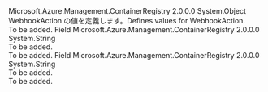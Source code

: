 <Type Name="WebhookAction" FullName="Microsoft.Azure.Management.ContainerRegistry.Models.WebhookAction">
  <TypeSignature Language="C#" Value="public static class WebhookAction" />
  <TypeSignature Language="ILAsm" Value=".class public auto ansi abstract sealed beforefieldinit WebhookAction extends System.Object" />
  <TypeSignature Language="DocId" Value="T:Microsoft.Azure.Management.ContainerRegistry.Models.WebhookAction" />
  <TypeSignature Language="VB.NET" Value="Public Class WebhookAction" />
  <TypeSignature Language="F#" Value="type WebhookAction = class" />
  <AssemblyInfo>
    <AssemblyName>Microsoft.Azure.Management.ContainerRegistry</AssemblyName>
    <AssemblyVersion>2.0.0.0</AssemblyVersion>
  </AssemblyInfo>
  <Base>
    <BaseTypeName>System.Object</BaseTypeName>
  </Base>
  <Interfaces />
  <Docs>
    <summary>
            <span data-ttu-id="f122d-101">WebhookAction の値を定義します。</span><span class="sxs-lookup"><span data-stu-id="f122d-101">Defines values for WebhookAction.</span></span>
            </summary>
    <remarks>To be added.</remarks>
  </Docs>
  <Members>
    <Member MemberName="Delete">
      <MemberSignature Language="C#" Value="public const string Delete;" />
      <MemberSignature Language="ILAsm" Value=".field public static literal string Delete" />
      <MemberSignature Language="DocId" Value="F:Microsoft.Azure.Management.ContainerRegistry.Models.WebhookAction.Delete" />
      <MemberSignature Language="VB.NET" Value="Public Const Delete As String " />
      <MemberSignature Language="F#" Value="val mutable Delete : string" Usage="Microsoft.Azure.Management.ContainerRegistry.Models.WebhookAction.Delete" />
      <MemberType>Field</MemberType>
      <AssemblyInfo>
        <AssemblyName>Microsoft.Azure.Management.ContainerRegistry</AssemblyName>
        <AssemblyVersion>2.0.0.0</AssemblyVersion>
      </AssemblyInfo>
      <ReturnValue>
        <ReturnType>System.String</ReturnType>
      </ReturnValue>
      <Docs>
        <summary>To be added.</summary>
        <remarks>To be added.</remarks>
      </Docs>
    </Member>
    <Member MemberName="Push">
      <MemberSignature Language="C#" Value="public const string Push;" />
      <MemberSignature Language="ILAsm" Value=".field public static literal string Push" />
      <MemberSignature Language="DocId" Value="F:Microsoft.Azure.Management.ContainerRegistry.Models.WebhookAction.Push" />
      <MemberSignature Language="VB.NET" Value="Public Const Push As String " />
      <MemberSignature Language="F#" Value="val mutable Push : string" Usage="Microsoft.Azure.Management.ContainerRegistry.Models.WebhookAction.Push" />
      <MemberType>Field</MemberType>
      <AssemblyInfo>
        <AssemblyName>Microsoft.Azure.Management.ContainerRegistry</AssemblyName>
        <AssemblyVersion>2.0.0.0</AssemblyVersion>
      </AssemblyInfo>
      <ReturnValue>
        <ReturnType>System.String</ReturnType>
      </ReturnValue>
      <Docs>
        <summary>To be added.</summary>
        <remarks>To be added.</remarks>
      </Docs>
    </Member>
  </Members>
</Type>